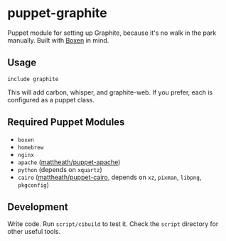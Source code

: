 # puppet-graphite

Puppet module for setting up Graphite, because it's no walk in the park manually. Built with
[Boxen](https://github.com/boxen/boxen) in mind.

## Usage

```puppet
include graphite
```

This will add carbon, whisper, and graphite-web.  If you prefer, each is configured as a puppet class.

## Required Puppet Modules

* `boxen`
* `homebrew`
* `nginx`
* `apache` ([mattheath/puppet-apache](https://github.com/mattheath/puppet-apache))
* `python` (depends on `xquartz`)
* `cairo` ([mattheath/puppet-cairo](https://github.com/mattheath/puppet-cairo), depends on `xz`, `pixman`, `libpng`, `pkgconfig`)

## Development

Write code. Run `script/cibuild` to test it. Check the `script` directory for
other useful tools.
